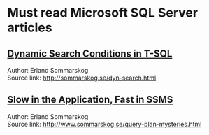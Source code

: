 # Must read Microsoft SQL Server articles


## [Dynamic Search Conditions  in T-SQL](http://htmlpreview.github.io/?https://github.com/ktaranov/sqlserver-kit/blob/master/Articles/Dynamic%20Search%20Conditions%20in%20T-SQL.htm)

Author: Erland Sommarskog<br />
Source link: http://sommarskog.se/dyn-search.html


## [Slow in the Application, Fast in SSMS](http://htmlpreview.github.io/?https://github.com/ktaranov/sqlserver-kit/blob/master/Articles/Slow%20in%20the%20application,%20Fast%20%in%20%SSMS.htm)

Author: Erland Sommarskog<br />
Source link: http://www.sommarskog.se/query-plan-mysteries.html
